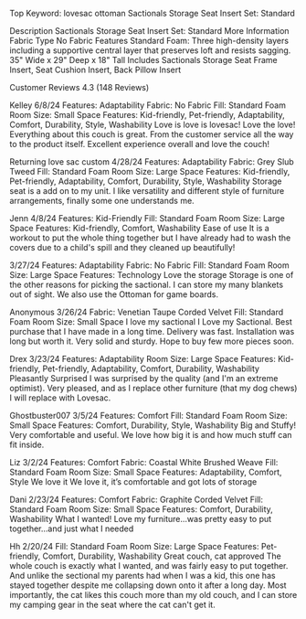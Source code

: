 Top Keyword: lovesac ottoman
Sactionals Storage Seat Insert Set: Standard

Description
Sactionals Storage Seat Insert Set: Standard
More Information
Fabric Type
No Fabric
Features
Standard Foam: Three high-density layers including a supportive central layer that preserves loft and resists sagging.
35" Wide x 29" Deep x 18" Tall
Includes
Sactionals Storage Seat Frame Insert, Seat Cushion Insert, Back Pillow Insert

Customer Reviews
4.3
(148 Reviews)

Kelley
6/8/24
Features: Adaptability
Fabric: No Fabric
Fill: Standard Foam
Room Size: Small Space
Features: Kid-friendly, Pet-friendly, Adaptability, Comfort, Durability, Style, Washability
Love is love is lovesac!
Love the love! Everything about this couch is great. From the customer service all the way to the product itself. Excellent experience overall and love the couch!

Returning love sac custom
4/28/24
Features: Adaptability
Fabric: Grey Slub Tweed
Fill: Standard Foam
Room Size: Large Space
Features: Kid-friendly, Pet-friendly, Adaptability, Comfort, Durability, Style, Washability
Storage seat is a add on to my unit.
I like versatility and different style of furniture arrangements, finally some one understands me.

Jenn
4/8/24
Features: Kid-Friendly
Fill: Standard Foam
Room Size: Large Space
Features: Kid-friendly, Comfort, Washability
Ease of use
It is a workout to put the whole thing together but I have already had to wash the covers due to a child's spill and they cleaned up beautifully!

3/27/24
Features: Adaptability
Fabric: No Fabric
Fill: Standard Foam
Room Size: Large Space
Features: Technology
Love the storage
Storage is one of the other reasons for picking the sactional. I can store my many blankets out of sight. We also use the Ottoman for game boards.

Anonymous
3/26/24
Fabric: Venetian Taupe Corded Velvet
Fill: Standard Foam
Room Size: Small Space
I love my sactional
I Love my Sactional. Best purchase that I have made in a long time. Delivery was fast. Installation was long but worth it. Very solid and sturdy. Hope to buy few more pieces soon.

Drex
3/23/24
Features: Adaptability
Room Size: Large Space
Features: Kid-friendly, Pet-friendly, Adaptability, Comfort, Durability, Washability
Pleasantly Surprised
I was surprised by the quality (and I'm an extreme optimist). Very pleased, and as I replace other furniture (that my dog chews) I will replace with Lovesac.

Ghostbuster007
3/5/24
Features: Comfort
Fill: Standard Foam
Room Size: Small Space
Features: Comfort, Durability, Style, Washability
Big and Stuffy!
Very comfortable and useful. We love how big it is and how much stuff can fit inside.

Liz
3/2/24
Features: Comfort
Fabric: Coastal White Brushed Weave
Fill: Standard Foam
Room Size: Small Space
Features: Adaptability, Comfort, Style
We love it
We love it, it’s comfortable and got lots of storage

Dani
2/23/24
Features: Comfort
Fabric: Graphite Corded Velvet
Fill: Standard Foam
Room Size: Small Space
Features: Comfort, Durability, Washability
What I wanted!
Love my furniture...was pretty easy to put together...and just what I needed

Hh
2/20/24
Fill: Standard Foam
Room Size: Large Space
Features: Pet-friendly, Comfort, Durability, Washability
Great couch, cat approved
The whole couch is exactly what I wanted, and was fairly easy to put together. And unlike the sectional my parents had when I was a kid, this one has stayed together despite me collapsing down onto it after a long day. Most importantly, the cat likes this couch more than my old couch, and I can store my camping gear in the seat where the cat can't get it.